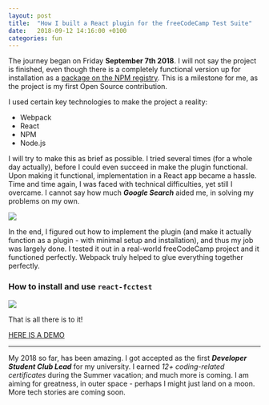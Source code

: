 ```yaml
---
layout: post
title:  "How I built a React plugin for the freeCodeCamp Test Suite"
date:   2018-09-12 14:16:00 +0100
categories: fun
---
```

The journey began on Friday **September 7th 2018**. I will not say the project is finished, even though there is a completely functional version up for installation as a [package on the NPM registry](https://www.npmjs.com/package/react-fcctest). This is a milestone for me, as the project is my first Open Source contribution.

I used certain key technologies to make the project a reality:
* Webpack
* React 
* NPM
* Node.js

I will try to make this as brief as possible. I tried several times (for a whole day actually), before I could even succeed in make the plugin functional. Upon making it functional, implementation in a React app became a hassle. Time and time again, I was faced with technical difficulties, yet still I overcame. I cannot say how much **_Google Search_** aided me, in solving my problems on my own.

<img src="http://res.cloudinary.com/poetrique/image/upload/v1536758965/allbuy-i-ng/gallery/1.gif" />

In the end, I figured out how to implement the plugin (and make it actually function as a plugin - with minimal setup and installation), and thus my job was largely done. I tested it out in a real-world freeCodeCamp project and it functioned perfectly. Webpack truly helped to glue everything together perfectly.

### How to install and use `react-fcctest`

<img src="http://res.cloudinary.com/poetrique/image/upload/c_scale,w_500/v1536759380/allbuy-i-ng/gallery/react-fcctest_HOWTOUSE.png" />

That is all there is to it!

[HERE IS A DEMO](https://usheninte.github.io/react-fcctest/)

* * *
My 2018 so far, has been amazing. I got accepted as the first **_Developer Student Club Lead_** for my university. I earned _12+ coding-related certificates_ during the Summer vacation; and much more is coming. I am aiming for greatness, in outer space - perhaps I might just land on a moon. More tech stories are coming soon.